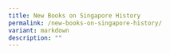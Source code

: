 ```yaml
---
title: New Books on Singapore History
permalink: /new-books-on-singapore-history/
variant: markdown
description: ""
---
```

<p></p>